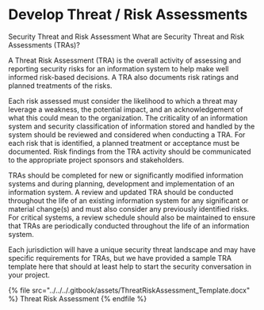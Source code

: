 # Develop Threat / Risk Assessments

Security Threat and Risk Assessment What are Security Threat and Risk Assessments (TRAs)?

A Threat Risk Assessment (TRA) is the overall activity of assessing and reporting security risks for an information system to help make well informed risk-based decisions. A TRA also documents risk ratings and planned treatments of the risks.

Each risk assessed must consider the likelihood to which a threat may leverage a weakness, the potential impact, and an acknowledgement of what this could mean to the organization. The criticality of an information system and security classification of information stored and handled by the system should be reviewed and considered when conducting a TRA. For each risk that is identified, a planned treatment or acceptance must be documented. Risk findings from the TRA activity should be communicated to the appropriate project sponsors and stakeholders.

TRAs should be completed for new or significantly modified information systems and during planning, development and implementation of an information system. A review and updated TRA should be conducted throughout the life of an existing information system for any significant or material change(s) and must also consider any previously identified risks. For critical systems, a review schedule should also be maintained to ensure that TRAs are periodically conducted throughout the life of an information system.

Each jurisdiction will have a unique security threat landscape and may have specific requirements for TRAs, but we have provided a sample TRA template here that should at least help to start the security conversation in your project.

{% file src="../../../.gitbook/assets/ThreatRiskAssessment_Template.docx" %}
Threat Risk Assessment&#x20;
{% endfile %}
